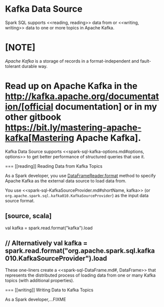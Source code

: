 # Kafka Data Source

Spark SQL supports <<reading, reading>> data from or <<writing, writing>> data to one or more topics in Apache Kafka.

[NOTE]
====
*Apache Kafka* is a storage of records in a format-independent and fault-tolerant durable way.

Read up on Apache Kafka in the http://kafka.apache.org/documentation/[official documentation] or in my other gitbook https://bit.ly/mastering-apache-kafka[Mastering Apache Kafka].
====

Kafka Data Source supports <<spark-sql-kafka-options.md#options, options>> to get better performance of structured queries that use it.

=== [[reading]] Reading Data from Kafka Topics

As a Spark developer, you use [DataFrameReader.format](DataFrameReader.md#format) method to specify Apache Kafka as the external data source to load data from.

You use <<spark-sql-KafkaSourceProvider.md#shortName, kafka>> (or `org.apache.spark.sql.kafka010.KafkaSourceProvider`) as the input data source format.

[source, scala]
----
val kafka = spark.read.format("kafka").load

// Alternatively
val kafka = spark.read.format("org.apache.spark.sql.kafka010.KafkaSourceProvider").load
----

These one-liners create a <<spark-sql-DataFrame.md#, DataFrame>> that represents the distributed process of loading data from one or many Kafka topics (with additional properties).

=== [[writing]] Writing Data to Kafka Topics

As a Spark developer,...FIXME
